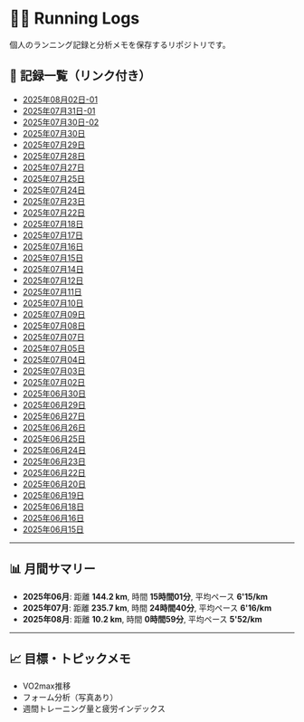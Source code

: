 # 🏃‍♂️ Running Logs

個人のランニング記録と分析メモを保存するリポジトリです。

## 📅 記録一覧（リンク付き）

<!-- RECORD_LIST_START -->
- [2025年08月02日-01](logs/2025-08-02-01.md)
- [2025年07月31日-01](logs/2025-07-31-01.md)
- [2025年07月30日-02](logs/2025-07-30-02.md)
- [2025年07月30日](logs/2025-07-30.md)
- [2025年07月29日](logs/2025-07-29.md)
- [2025年07月28日](logs/2025-07-28.md)
- [2025年07月27日](logs/2025-07-27.md)
- [2025年07月25日](logs/2025-07-25.md)
- [2025年07月24日](logs/2025-07-24.md)
- [2025年07月23日](logs/2025-07-23.md)
- [2025年07月22日](logs/2025-07-22.md)
- [2025年07月18日](logs/2025-07-18.md)
- [2025年07月17日](logs/2025-07-17.md)
- [2025年07月16日](logs/2025-07-16.md)
- [2025年07月15日](logs/2025-07-15.md)
- [2025年07月14日](logs/2025-07-14.md)
- [2025年07月12日](logs/2025-07-12.md)
- [2025年07月11日](logs/2025-07-11.md)
- [2025年07月10日](logs/2025-07-10.md)
- [2025年07月09日](logs/2025-07-09.md)
- [2025年07月08日](logs/2025-07-08.md)
- [2025年07月07日](logs/2025-07-07.md)
- [2025年07月05日](logs/2025-07-05.md)
- [2025年07月04日](logs/2025-07-04.md)
- [2025年07月03日](logs/2025-07-03.md)
- [2025年07月02日](logs/2025-07-02.md)
- [2025年06月30日](logs/2025-06-30.md)
- [2025年06月29日](logs/2025-06-29.md)
- [2025年06月27日](logs/2025-06-27.md)
- [2025年06月26日](logs/2025-06-26.md)
- [2025年06月25日](logs/2025-06-25.md)
- [2025年06月24日](logs/2025-06-24.md)
- [2025年06月23日](logs/2025-06-23.md)
- [2025年06月22日](logs/2025-06-22.md)
- [2025年06月20日](logs/2025-06-20.md)
- [2025年06月19日](logs/2025-06-19.md)
- [2025年06月18日](logs/2025-06-18.md)
- [2025年06月16日](logs/2025-06-16.md)
- [2025年06月15日](logs/2025-06-15.md)
<!-- RECORD_LIST_END -->

---

## 📊 月間サマリー

<!-- SUMMARY_START -->
- **2025年06月**: 距離 **144.2 km**, 時間 **15時間01分**, 平均ペース **6'15/km**
- **2025年07月**: 距離 **235.7 km**, 時間 **24時間40分**, 平均ペース **6'16/km**
- **2025年08月**: 距離 **10.2 km**, 時間 **0時間59分**, 平均ペース **5'52/km**
<!-- SUMMARY_END -->

---

## 📈 目標・トピックメモ

- VO2max推移
- フォーム分析（写真あり）
- 週間トレーニング量と疲労インデックス